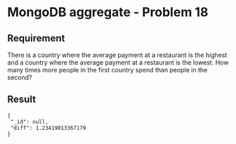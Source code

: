 # MongoDB aggregate - Problem 18

## Requirement

There is a country where the average payment at a restaurant is the highest and a country where the average payment at a restaurant is the lowest. How many times more people in the first country spend than people in the second?


## Result

```result
{
 "_id": null,
 "diff": 1.23419013367179
}
```
